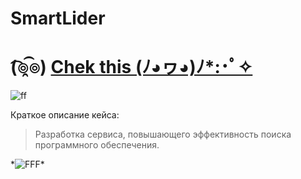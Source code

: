 # SmartLider
# (͡๏̯͡๏) [Chek this (ﾉ◕ヮ◕)ﾉ*:･ﾟ✧](https://lodmedia.hb.bizmrg.com/cases/293601/Кружковое%20движение.pdf)

![ff](https://gilang045.files.wordpress.com/2013/11/59cff-make-it-simple.png)

Краткое описание кейса:
> Разработка сервиса, повышающего эффективность
> поиска программного обеспечения.


\*![FFF](https://i.gifer.com/CwVd.gif)\*
